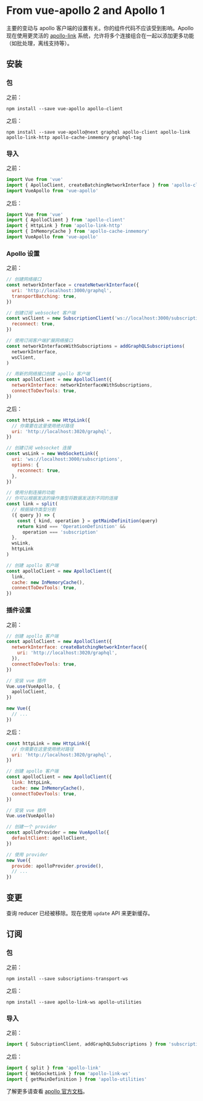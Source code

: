 # From vue-apollo 2 and Apollo 1

主要的变动与 apollo 客户端的设置有关。你的组件代码不应该受到影响。Apollo 现在使用更灵活的 [apollo-link](https://github.com/apollographql/apollo-link) 系统，允许将多个连接组合在一起以添加更多功能（如批处理，离线支持等）。

## 安装

### 包

之前：

```
npm install --save vue-apollo apollo-client
```

之后：

```
npm install --save vue-apollo@next graphql apollo-client apollo-link apollo-link-http apollo-cache-inmemory graphql-tag
```

### 导入

之前：

```js
import Vue from 'vue'
import { ApolloClient, createBatchingNetworkInterface } from 'apollo-client'
import VueApollo from 'vue-apollo'
```

之后：

```js
import Vue from 'vue'
import { ApolloClient } from 'apollo-client'
import { HttpLink } from 'apollo-link-http'
import { InMemoryCache } from 'apollo-cache-inmemory'
import VueApollo from 'vue-apollo'
```

### Apollo 设置

之前：

```js
// 创建网络接口
const networkInterface = createNetworkInterface({
  uri: 'http://localhost:3000/graphql',
  transportBatching: true,
})

// 创建订阅 websocket 客户端
const wsClient = new SubscriptionClient('ws://localhost:3000/subscriptions', {
  reconnect: true,
})

// 使用订阅客户端扩展网络接口
const networkInterfaceWithSubscriptions = addGraphQLSubscriptions(
  networkInterface,
  wsClient,
)

// 用新的网络接口创建 apollo 客户端
const apolloClient = new ApolloClient({
  networkInterface: networkInterfaceWithSubscriptions,
  connectToDevTools: true,
})
```

之后：

```js
const httpLink = new HttpLink({
  // 你需要在这里使用绝对路径
  uri: 'http://localhost:3020/graphql',
})

// 创建订阅 websocket 连接
const wsLink = new WebSocketLink({
  uri: 'ws://localhost:3000/subscriptions',
  options: {
    reconnect: true,
  },
})

// 使用分割连接的功能
// 你可以根据发送的操作类型将数据发送到不同的连接
const link = split(
  // 根据操作类型分割
  ({ query }) => {
    const { kind, operation } = getMainDefinition(query)
    return kind === 'OperationDefinition' &&
      operation === 'subscription'
  },
  wsLink,
  httpLink
)

// 创建 apollo 客户端
const apolloClient = new ApolloClient({
  link,
  cache: new InMemoryCache(),
  connectToDevTools: true,
})
```

### 插件设置

之前：

```js
// 创建 apollo 客户端
const apolloClient = new ApolloClient({
  networkInterface: createBatchingNetworkInterface({
    uri: 'http://localhost:3020/graphql',
  }),
  connectToDevTools: true,
})

// 安装 vue 插件
Vue.use(VueApollo, {
  apolloClient,
})

new Vue({
  // ...
})
```

之后：

```js
const httpLink = new HttpLink({
  // 你需要在这里使用绝对路径
  uri: 'http://localhost:3020/graphql',
})

// 创建 apollo 客户端
const apolloClient = new ApolloClient({
  link: httpLink,
  cache: new InMemoryCache(),
  connectToDevTools: true,
})

// 安装 vue 插件
Vue.use(VueApollo)

// 创建一个 provider
const apolloProvider = new VueApollo({
  defaultClient: apolloClient,
})

// 使用 provider
new Vue({
  provide: apolloProvider.provide(),
  // ...
})
```

## 变更

查询 reducer 已经被移除。现在使用 `update` API 来更新缓存。

## 订阅

### 包

之前：

```
npm install --save subscriptions-transport-ws
```

之后：

```
npm install --save apollo-link-ws apollo-utilities
```

### 导入

之前：

```js
import { SubscriptionClient, addGraphQLSubscriptions } from 'subscriptions-transport-ws'
```

之后：

```js
import { split } from 'apollo-link'
import { WebSocketLink } from 'apollo-link-ws'
import { getMainDefinition } from 'apollo-utilities'
```

了解更多请查看 [apollo 官方文档](https://www.apollographql.com/docs/react/2.0-migration.html)。